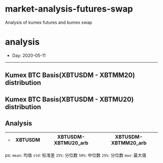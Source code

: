 # market-analysis-futures-swap
Analysis of kumex futures and kumex swap

# analysis
* Day: 2020-05-11
---
## Kumex BTC Basis(XBTUSDM - XBTMM20) distribution

## Kumex BTC Basis(XBTUSDM - XBTMU20) distribution

## Analysis
-|XBTUSDM|XBTUSDM-XBTMU20_arb|XBTUSDM-XBTMM20_arb
---|---|---|---

ps: 
`mean`: 均值
`std`: 标准差
`25%`: 分位数
`50%`: 中位数
`25%`: 分位数
`max`: 最大值